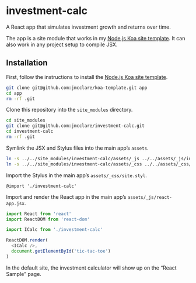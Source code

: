 # investment-calc

A React app that simulates investment growth and returns over time.

The app is a site module that works in my [Node.js Koa site
template](https://github.com/jmcclare/koa-template). It can also work in any
project setup to compile JSX.


## Installation ##

First, follow the instructions to install the [Node.js Koa site
template](https://github.com/jmcclare/koa-template).

```bash
git clone git@github.com:jmcclare/koa-template.git app
cd app
rm -rf .git
```

Clone this repository into the `site_modules` directory.

```bash
cd site_modules
git clone git@github.com:jmcclare/investment-calc.git
cd investment-calc
rm -rf .git
```

Symlink the JSX and Stylus files into the main app’s `assets`.

```bash
ln -s ../../site_modules/investment-calc/assets/_js ../../assets/_js/investment-calc
ln -s ../../site_modules/investment-calc/assets/_css ../../assets/_css/investment-calc
```

Import the Stylus in the main app’s `assets/_css/site.styl`.

```stylus
@import './investment-calc'
```

Import and render the React app in the main app’s `assets/_js/react-app.jsx`.

```javascript
import React from 'react'
import ReactDOM from 'react-dom'

import ICalc from './investment-calc'

ReactDOM.render(
  <ICalc />,
  document.getElementById('tic-tac-toe')
)
```

In the default site, the investment calculator will show up on the “React
Sample” page.
